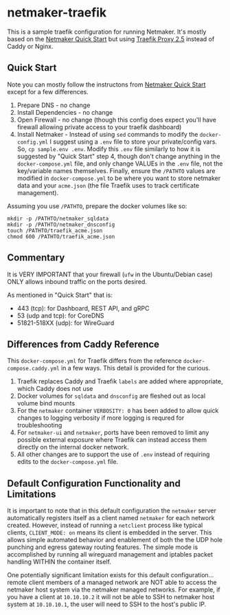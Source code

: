 # netmaker-traefik

This is a sample traefik configuration for running Netmaker. It's mostly based on the [Netmaker Quick Start](https://docs.netmaker.org/quick-start.html) but using [Traefik Proxy 2.5](https://traefik.io/blog/announcing-traefik-proxy-2-5/) instead of Caddy or Nginx.

## Quick Start

Note you can mostly follow the instructons from [Netmaker Quick Start](https://docs.netmaker.org/quick-start.html) except for a few differences.

1. Prepare DNS - no change
2. Install Dependencies - no change
3. Open Firewall - no change (though this config does expect you'll have firewall allowing private access to your traefik dashboard)
4. Install Netmaker - Instead of using `sed` commands to modify the `docker-config.yml` I suggest using a `.env` file to store your private/config vars.
So, `cp sample.env .env`.
Modify this `.env` file similarly to how it is suggested by "Quick Start" step 4, though don't change anything in the `docker-compose.yml` file, and only change VALUEs in the `.env` file, not the key/variable names themselves.
Finally, ensure the `/PATHTO` values are modified in `docker-compose.yml` to be where you want to store netmaker data and your `acme.json` (the file Traefik uses to track certificate management).

Assuming you use `/PATHTO`, prepare the docker volumes like so:

```
mkdir -p /PATHTO/netmaker_sqldata
mkdir -p /PATHTO/netmaker_dnsconfig
touch /PATHTO/traefik_acme.json
chmod 600 /PATHTO/traefik_acme.json
```

## Commentary

It is VERY IMPORTANT that your firewall (`ufw` in the Ubuntu/Debian case) ONLY allows inbound traffic on the ports desired.

As mentioned in "Quick Start" that is:

- 443 (tcp): for Dashboard, REST API, and gRPC
- 53 (udp and tcp): for CoreDNS
- 51821-518XX (udp): for WireGuard


## Differences from Caddy Reference

This `docker-compose.yml` for Traefik differs from the reference `docker-compose.caddy.yml` in a few ways.
This detail is provided for the curious.

1. Traefik replaces Caddy and Traefik `labels` are added where appropriate, which Caddy does not use
2. Docker volumes for `sqldata` and `dnsconfig` are fleshed out as local volume bind mounts
3. For the `netmaker` container `VERBOSITY: 0` has been added to allow quick changes to logging verbosity if more logging is requred for troubleshooting
4. For `netmaker-ui` and `netmaker`, ports have been removed to limit any possible external exposure where Traefik can instead access them directly on the internal docker network.
5. All other changes are to support the use of `.env` instead of requiring edits to the `docker-compose.yml` file.


## Default Configuration Functionality and Limitations

It is important to note that in this default configuration the `netmaker` server automatically registers itself as a client named `netmaker` for each network created. However, instead of running a `netclient` process like typical clients, `CLIENT_MODE: on` means its client is embedded in the server. This allows simple automated behavior and enablement of both the the UDP hole punching and egress gateway routing features. The simple mode is accomplished by running all wireguard management and iptables packet handling WITHIN the container itself.

One potentially significant limitation exists for this default configuration... remote client members of a managed network are NOT able to access the netmaker host system via the netmaker managed networks. For example, if you have a client at `10.10.10.2` it will not be able to SSH to netmaker host system at `10.10.10.1`, the user will need to SSH to the host's public IP.

